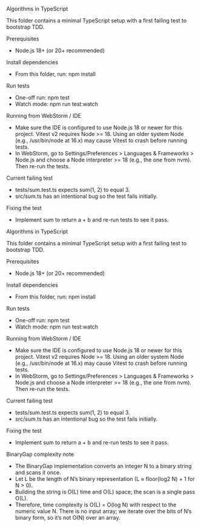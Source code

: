Algorithms in TypeScript

This folder contains a minimal TypeScript setup with a first failing test to bootstrap TDD.

Prerequisites
- Node.js 18+ (or 20+ recommended)

Install dependencies
- From this folder, run: npm install

Run tests
- One-off run: npm test
- Watch mode: npm run test:watch

Running from WebStorm / IDE
- Make sure the IDE is configured to use Node.js 18 or newer for this project. Vitest v2 requires Node >= 18. Using an older system Node (e.g., /usr/bin/node at 16.x) may cause Vitest to crash before running tests.
- In WebStorm, go to Settings/Preferences > Languages & Frameworks > Node.js and choose a Node interpreter >= 18 (e.g., the one from nvm). Then re-run the tests.

Current failing test
- tests/sum.test.ts expects sum(1, 2) to equal 3.
- src/sum.ts has an intentional bug so the test fails initially.

Fixing the test
- Implement sum to return a + b and re-run tests to see it pass.

Algorithms in TypeScript

This folder contains a minimal TypeScript setup with a first failing test to bootstrap TDD.

Prerequisites
- Node.js 18+ (or 20+ recommended)

Install dependencies
- From this folder, run: npm install

Run tests
- One-off run: npm test
- Watch mode: npm run test:watch

Running from WebStorm / IDE
- Make sure the IDE is configured to use Node.js 18 or newer for this project. Vitest v2 requires Node >= 18. Using an older system Node (e.g., /usr/bin/node at 16.x) may cause Vitest to crash before running tests.
- In WebStorm, go to Settings/Preferences > Languages & Frameworks > Node.js and choose a Node interpreter >= 18 (e.g., the one from nvm). Then re-run the tests.

Current failing test
- tests/sum.test.ts expects sum(1, 2) to equal 3.
- src/sum.ts has an intentional bug so the test fails initially.

Fixing the test
- Implement sum to return a + b and re-run tests to see it pass.

BinaryGap complexity note
- The BinaryGap implementation converts an integer N to a binary string and scans it once.
- Let L be the length of N’s binary representation (L ≈ floor(log2 N) + 1 for N > 0).
- Building the string is O(L) time and O(L) space; the scan is a single pass O(L).
- Therefore, time complexity is O(L) = O(log N) with respect to the numeric value N. There is no input array; we iterate over the bits of N’s binary form, so it’s not O(N) over an array.

